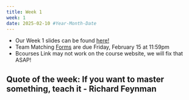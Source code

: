 ```yaml
---
title: Week 1
week: 1
date: 2025-02-10 #Year-Month-Date
---
```


- Our Week 1 slides can be found <a href = "https://docs.google.com/presentation/d/128AeMk7A0n0OxlMWMhVoeQ2vB2ZSjtGUYqoh8cg4r4k/edit?usp=sharing" target = "_blank">here!</a>
- Team Matching <a href = "https://docs.google.com/forms/d/1cJqnw6-2w1rZHED6Xmp6Jg9RTwCq84xhdJV6BSgPV48/prefill">Forms</a> are due Friday, February 15 at 11:59pm 
- Bcourses Link may not work on the course website, we will fix that ASAP!

## Quote of the week: If you want to master something, teach it - Richard Feynman
